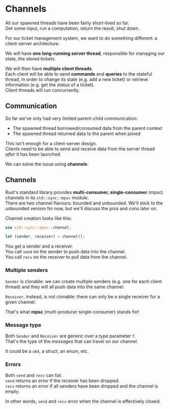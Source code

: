 # Channels

All our spawned threads have been fairly short-lived so far.  
Get some input, run a computation, return the result, shut down.

For our ticket management system, we want to do something different: 
a client-server architecture.

We will have **one long-running server thread**, responsible for managing 
our state, the stored tickets.  

We will then have **multiple client threads**.  
Each client will be able to send **commands** and **queries** to 
the stateful thread, in order to change its state (e.g. add a new ticket) 
or retrieve information (e.g. get the status of a ticket).  
Client threads will run concurrently.

## Communication

So far we've only had very limited parent-child communication:

- The spawned thread borrowed/consumed data from the parent context
- The spawned thread returned data to the parent when joined

This isn't enough for a client-server design.  
Clients need to be able to send and receive data from the server thread 
_after_ it has been launched.  

We can solve the issue using **channels**.

## Channels

Rust's standard library provides **multi-consumer, single-consumer** (mpsc) channels
in its `std::sync::mpsc` module.  
There are two channel flavours: bounded and unbounded. We'll stick to the unbounded
version for now, but we'll discuss the pros and cons later on.

Channel creation looks like this:

```rust
use std::sync::mpsc::channel;

let (sender, receiver) = channel();
```

You get a sender and a receiver.  
You call `send` on the sender to push data into the channel.  
You call `recv` on the receiver to pull data from the channel.

### Multiple senders

`Sender` is clonable: we can create multiple senders (e.g. one for
each client thread) and they will all push data into the same channel.

`Receiver`, instead, is not clonable: there can only be a single receiver
for a given channel. 

That's what **mpsc** (multi-producer single-consumer) stands for!

### Message type

Both `Sender` and `Receiver` are generic over a type parameter `T`.  
That's the type of the _messages_ that can travel on our channel.

It could be a `u64`, a struct, an enum, etc.

### Errors

Both `send` and `recv` can fail.  
`send` returns an error if the receiver has been dropped.  
`recv` returns an error if all senders have been dropped and the channel is empty.

In other words, `send` and `recv` error when the channel is effectively closed.